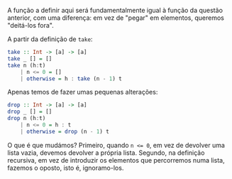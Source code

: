 A função a definir aqui será fundamentalmente igual à função da questão anterior, com uma diferença: em vez de "pegar" em elementos, queremos "deitá-los fora".

A partir da definição de `take`:

```haskell
take :: Int -> [a] -> [a]
take _ [] = []
take n (h:t)
    | n <= 0 = []
    | otherwise = h : take (n - 1) t
```

Apenas temos de fazer umas pequenas alterações:

```haskell
drop :: Int -> [a] -> [a]
drop _ [] = []
drop n (h:t)
    | n <= 0 = h : t
    | otherwise = drop (n - 1) t
```

O que é que mudámos? Primeiro, quando `n <= 0`, em vez de devolver uma lista vazia, devemos devolver a própria lista. Segundo, na definição recursiva, em vez de introduzir os elementos que percorremos numa lista, fazemos o oposto, isto é, ignoramo-los.